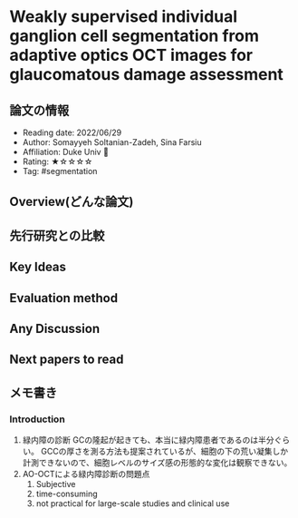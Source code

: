 # Weakly supervised individual ganglion cell segmentation from adaptive optics OCT images for glaucomatous damage assessment

## 論文の情報

- Reading date: 2022/06/29
- Author: Somayyeh Soltanian-Zadeh, Sina Farsiu
- Affiliation: Duke Univ :duck:
- Rating: ★☆☆☆☆
- Tag: #segmentation

## Overview(どんな論文)

## 先行研究との比較

## Key Ideas

## Evaluation method

## Any Discussion

## Next papers to read

## メモ書き

### Introduction

1. 緑内障の診断
   GCの隆起が起きても、本当に緑内障患者であるのは半分ぐらい。
   GCCの厚さを測る方法も提案されているが、細胞の下の荒い凝集しか計測できないので、細胞レベルのサイズ感の形態的な変化は観察できない。
2. AO-OCTによる緑内障診断の問題点
   1. Subjective
   2. time-consuming
   3. not practical for large-scale studies and clinical use